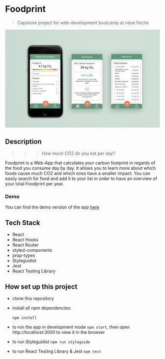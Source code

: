 # Foodprint

> Capstone project for web-development bootcamp at neue fische

![mock-up](public/images/app_mock_iphone.jpg)

## Description
>>> How much CO2 do you eat per day?

Foodprint is a Web-App that calculates your carbon footprint in regards of the food you consume day by day. It allows you to learn more about which foods cause much CO2 and which ones have a smaller impact. You can easily search for food and add it to your list in order to have an overview of your total Foodprint per year.

### Demo

You can find the demo version of the app [here](https://capstone-project.mariereese.vercel.app/)

## Tech Stack

- React
- React Hooks
- React Router
- styled-components
- prop-types
- Styleguidist
- Jest
- React Testing Library

## How set up this project

- clone this repository
- install all npm dependencies:

  `npm install`

- to run the app in development mode `npm start`, then open http://localhost:3000 to view it in the browser
- to run Styleguidist
  `npm run styleguide`
- to run React Testing Library & Jest
  `npm test`
